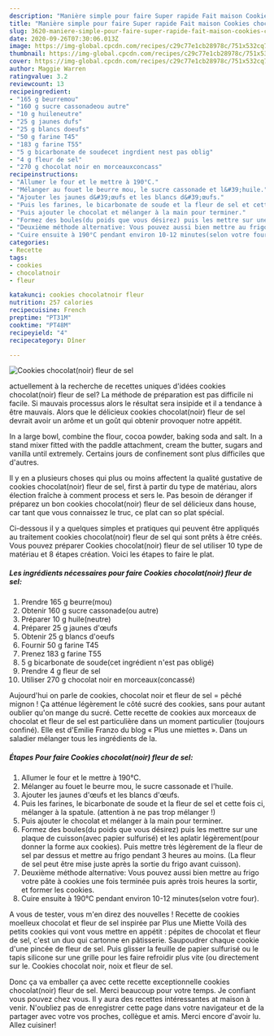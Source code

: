 ```yaml
---
description: "Manière simple pour faire Super rapide Fait maison Cookies chocolat(noir) fleur de sel"
title: "Manière simple pour faire Super rapide Fait maison Cookies chocolat(noir) fleur de sel"
slug: 3620-maniere-simple-pour-faire-super-rapide-fait-maison-cookies-chocolatnoir-fleur-de-sel
date: 2020-09-26T07:30:06.013Z
image: https://img-global.cpcdn.com/recipes/c29c77e1cb28978c/751x532cq70/cookies-chocolatnoir-fleur-de-sel-photo-principale-de-la-recette.jpg
thumbnail: https://img-global.cpcdn.com/recipes/c29c77e1cb28978c/751x532cq70/cookies-chocolatnoir-fleur-de-sel-photo-principale-de-la-recette.jpg
cover: https://img-global.cpcdn.com/recipes/c29c77e1cb28978c/751x532cq70/cookies-chocolatnoir-fleur-de-sel-photo-principale-de-la-recette.jpg
author: Maggie Warren
ratingvalue: 3.2
reviewcount: 13
recipeingredient:
- "165 g beurremou"
- "160 g sucre cassonadeou autre"
- "10 g huileneutre"
- "25 g jaunes dufs"
- "25 g blancs doeufs"
- "50 g farine T45"
- "183 g farine T55"
- "5 g bicarbonate de soudecet ingrdient nest pas oblig"
- "4 g fleur de sel"
- "270 g chocolat noir en morceauxconcass"
recipeinstructions:
- "Allumer le four et le mettre à 190°C."
- "Mélanger au fouet le beurre mou, le sucre cassonade et l&#39;huile."
- "Ajouter les jaunes d&#39;œufs et les blancs d&#39;œufs."
- "Puis les farines, le bicarbonate de soude et la fleur de sel et cette fois ci, mélanger à la spatule. (attention à ne pas trop mélanger !)"
- "Puis ajouter le chocolat et mélanger à la main pour terminer."
- "Formez des boules(du poids que vous désirez) puis les mettre sur une plaque de cuisson(avec papier sulfurisé) et les aplatir légèrement(pour donner la forme aux cookies). Puis mettre très légèrement de la fleur de sel par dessus et mettre au frigo pendant 3 heures au moins. (La fleur de sel peut être mise juste après la sortie du frigo avant cuisson)."
- "Deuxième méthode alternative: Vous pouvez aussi bien mettre au frigo votre pâte à cookies une fois terminée puis après trois heures la sortir, et former les cookies."
- "Cuire ensuite à 190°C pendant environ 10-12 minutes(selon votre four)."
categories:
- Recette
tags:
- cookies
- chocolatnoir
- fleur

katakunci: cookies chocolatnoir fleur 
nutrition: 257 calories
recipecuisine: French
preptime: "PT31M"
cooktime: "PT48M"
recipeyield: "4"
recipecategory: Dîner

---
```



![Cookies chocolat(noir) fleur de sel](https://img-global.cpcdn.com/recipes/c29c77e1cb28978c/751x532cq70/cookies-chocolatnoir-fleur-de-sel-photo-principale-de-la-recette.jpg)

actuellement à la recherche de recettes uniques d'idées cookies chocolat(noir) fleur de sel? La méthode de préparation est pas difficile ni facile. Si mauvais processus alors le résultat sera insipide et il a tendance à être mauvais. Alors que le délicieux cookies chocolat(noir) fleur de sel devrait avoir un arôme et un goût qui obtenir provoquer notre appétit.

In a large bowl, combine the flour, cocoa powder, baking soda and salt. In a stand mixer fitted with the paddle attachment, cream the butter, sugars and vanilla until extremely. Certains jours de confinement sont plus difficiles que d&#39;autres.

Il y en a plusieurs choses qui plus ou moins affectent la qualité gustative de cookies chocolat(noir) fleur de sel, first à partir du type de matériau, alors élection fraîche à comment process et sers le. Pas besoin de déranger if préparez un bon cookies chocolat(noir) fleur de sel délicieux dans house, car tant que vous connaissez le truc, ce plat can so plat spécial.


Ci-dessous il y a quelques simples et pratiques qui peuvent être appliqués au traitement cookies chocolat(noir) fleur de sel qui sont prêts à être créés. Vous pouvez préparer Cookies chocolat(noir) fleur de sel utiliser 10 type de matériau et 8 étapes création. Voici les étapes to faire le plat.

<!--inarticleads1-->

##### Les ingrédients nécessaires pour faire Cookies chocolat(noir) fleur de sel:

1. Prendre 165 g beurre(mou)
1. Obtenir 160 g sucre cassonade(ou autre)
1. Préparer 10 g huile(neutre)
1. Préparer 25 g jaunes d&#39;œufs
1. Obtenir 25 g blancs d&#39;oeufs
1. Fournir 50 g farine T45
1. Prenez 183 g farine T55
1.  5 g bicarbonate de soude(cet ingrédient n&#39;est pas obligé)
1. Prendre 4 g fleur de sel
1. Utiliser 270 g chocolat noir en morceaux(concassé)


Aujourd&#39;hui on parle de cookies, chocolat noir et fleur de sel = pêché mignon ! Ça atténue légèrement le côté sucré des cookies, sans pour autant oublier qu&#39;on mange du sucré. Cette recette de cookies aux morceaux de chocolat et fleur de sel est particulière dans un moment particulier (toujours confiné). Elle est d&#39;Emilie Franzo du blog « Plus une miettes ». Dans un saladier mélanger tous les ingrédients de la. 

<!--inarticleads2-->

##### Étapes Pour faire Cookies chocolat(noir) fleur de sel:

1. Allumer le four et le mettre à 190°C.
1. Mélanger au fouet le beurre mou, le sucre cassonade et l&#39;huile.
1. Ajouter les jaunes d&#39;œufs et les blancs d&#39;œufs.
1. Puis les farines, le bicarbonate de soude et la fleur de sel et cette fois ci, mélanger à la spatule. (attention à ne pas trop mélanger !)
1. Puis ajouter le chocolat et mélanger à la main pour terminer.
1. Formez des boules(du poids que vous désirez) puis les mettre sur une plaque de cuisson(avec papier sulfurisé) et les aplatir légèrement(pour donner la forme aux cookies). Puis mettre très légèrement de la fleur de sel par dessus et mettre au frigo pendant 3 heures au moins. (La fleur de sel peut être mise juste après la sortie du frigo avant cuisson).
1. Deuxième méthode alternative: Vous pouvez aussi bien mettre au frigo votre pâte à cookies une fois terminée puis après trois heures la sortir, et former les cookies.
1. Cuire ensuite à 190°C pendant environ 10-12 minutes(selon votre four).


A vous de tester, vous m&#39;en direz des nouvelles ! Recette de cookies moelleux chocolat et fleur de sel inspirée par Plus une Miette Voilà des petits cookies qui vont vous mettre en appétit : pépites de chocolat et fleur de sel, c&#39;est un duo qui cartonne en pâtisserie. Saupoudrer chaque cookie d&#39;une pincée de fleur de sel. Puis glisser la feuille de papier sulfurisé ou le tapis silicone sur une grille pour les faire refroidir plus vite (ou directement sur le. Cookies chocolat noir, noix et fleur de sel. 


Donc ça va emballer ça avec cette recette exceptionnelle cookies chocolat(noir) fleur de sel. Merci beaucoup pour votre temps. Je confiant vous pouvez chez vous. Il y aura des recettes  intéressantes at maison à venir. N'oubliez pas de enregistrer cette page dans votre navigateur et de la partager avec votre vos proches, collègue et amis. Merci encore d'avoir lu. Allez cuisiner!
